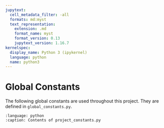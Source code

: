 ```yaml
---
jupytext:
  cell_metadata_filter: -all
  formats: md:myst
  text_representation:
    extension: .md
    format_name: myst
    format_version: 0.13
    jupytext_version: 1.16.7
kernelspec:
  display_name: Python 3 (ipykernel)
  language: python
  name: python3
---
```


# Global Constants

The following global constants are used throughout this project.
They are defined in `global_constants.py`.

```{literalinclude} ./global_constants.py
:language: python
:caption: Contents of project_constants.py
